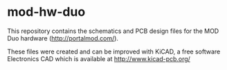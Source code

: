 mod-hw-duo
=======================

This repository contains the schematics and PCB design files for the MOD Duo hardware (http://portalmod.com/).


These files were created and can be improved with KiCAD, a free software Electronics CAD which is available at http://www.kicad-pcb.org/
